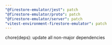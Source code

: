 ```yaml
---
"@firestore-emulator/jest": patch
"@firestore-emulator/proto": patch
"@firestore-emulator/server": patch
"vitest-environment-firestore-emulator": patch
---
```


chore(deps): update all non-major dependencies
